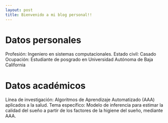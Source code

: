 ```yaml
---
layout: post
title: Bienvenido a mi blog personal!!
---
```



# Datos personales

Profesión: Ingeniero en sistemas computacionales.
Estado civil: Casado
Ocupación: Estudiante de posgrado en Universidad Autónoma de Baja California

# Datos académicos
Línea de investigación: Algoritmos de Aprendizaje Automatizado (AAA) aplicados a la salud.
Tema específico: Modelo de inferencia para estimar la calidad del sueño a partir de los factores de la higiene del sueño, mediante AAA.
